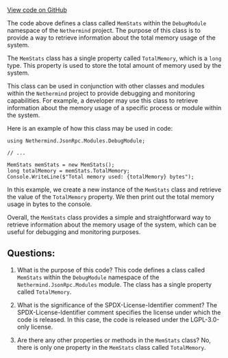 [View code on GitHub](https://github.com/nethermindeth/nethermind/Nethermind.JsonRpc/Modules/DebugModule/MemStats.cs)

The code above defines a class called `MemStats` within the `DebugModule` namespace of the `Nethermind` project. The purpose of this class is to provide a way to retrieve information about the total memory usage of the system. 

The `MemStats` class has a single property called `TotalMemory`, which is a `long` type. This property is used to store the total amount of memory used by the system. 

This class can be used in conjunction with other classes and modules within the `Nethermind` project to provide debugging and monitoring capabilities. For example, a developer may use this class to retrieve information about the memory usage of a specific process or module within the system. 

Here is an example of how this class may be used in code:

```
using Nethermind.JsonRpc.Modules.DebugModule;

// ...

MemStats memStats = new MemStats();
long totalMemory = memStats.TotalMemory;
Console.WriteLine($"Total memory used: {totalMemory} bytes");
```

In this example, we create a new instance of the `MemStats` class and retrieve the value of the `TotalMemory` property. We then print out the total memory usage in bytes to the console. 

Overall, the `MemStats` class provides a simple and straightforward way to retrieve information about the memory usage of the system, which can be useful for debugging and monitoring purposes.
## Questions: 
 1. What is the purpose of this code?
   This code defines a class called `MemStats` within the `DebugModule` namespace of the `Nethermind.JsonRpc.Modules` module. The class has a single property called `TotalMemory`.

2. What is the significance of the SPDX-License-Identifier comment?
   The SPDX-License-Identifier comment specifies the license under which the code is released. In this case, the code is released under the LGPL-3.0-only license.

3. Are there any other properties or methods in the `MemStats` class?
   No, there is only one property in the `MemStats` class called `TotalMemory`.
